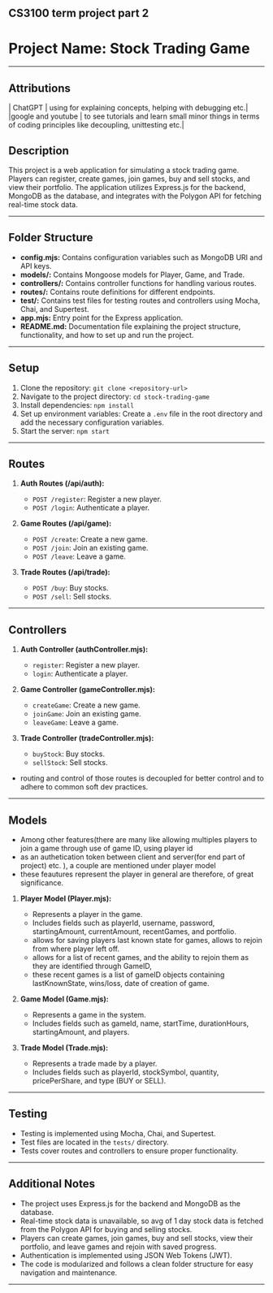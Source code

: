 ## CS3100 term project part 2 

# Project Name: Stock Trading Game

---
## Attributions

| ChatGPT | using for explaining concepts, helping with debugging etc.|
|google and youtube | to see tutorials and learn small minor things in terms of coding principles like decoupling, unittesting etc.| 


## Description

This project is a web application for simulating a stock trading game. Players can register, create games, join games, buy and sell stocks, and view their portfolio. The application utilizes Express.js for the backend, MongoDB as the database, and integrates with the Polygon API for fetching real-time stock data.

---

## Folder Structure

- **config.mjs:** Contains configuration variables such as MongoDB URI and API keys.
- **models/:** Contains Mongoose models for Player, Game, and Trade.
- **controllers/:** Contains controller functions for handling various routes.
- **routes/:** Contains route definitions for different endpoints.
- **test/:** Contains test files for testing routes and controllers using Mocha, Chai, and Supertest.
- **app.mjs:** Entry point for the Express application.
- **README.md:** Documentation file explaining the project structure, functionality, and how to set up and run the project.

---

## Setup

1. Clone the repository: `git clone <repository-url>`
2. Navigate to the project directory: `cd stock-trading-game`
3. Install dependencies: `npm install`
4. Set up environment variables: Create a `.env` file in the root directory and add the necessary configuration variables.
5. Start the server: `npm start`

---

## Routes

1. **Auth Routes (/api/auth):**
   - `POST /register`: Register a new player.
   - `POST /login`: Authenticate a player.

2. **Game Routes (/api/game):**
   - `POST /create`: Create a new game.
   - `POST /join`: Join an existing game.
   - `POST /leave`: Leave a game.

3. **Trade Routes (/api/trade):**
   - `POST /buy`: Buy stocks.
   - `POST /sell`: Sell stocks.

---

## Controllers

1. **Auth Controller (authController.mjs):**
   - `register`: Register a new player.
   - `login`: Authenticate a player.

2. **Game Controller (gameController.mjs):**
   - `createGame`: Create a new game.
   - `joinGame`: Join an existing game.
   - `leaveGame`: Leave a game.

3. **Trade Controller (tradeController.mjs):**
   - `buyStock`: Buy stocks.
   - `sellStock`: Sell stocks.

- routing and control of those routes is decoupled for better control and to adhere to common soft dev practices.
---

## Models

- Among other features(there are many like allowing multiples players to join a game through use of game ID, using player id
- as an authetication token between client and server(for end part of project) etc. ), a couple are mentioned under player model
- these feautures represent the player in general are therefore, of great significance.

1. **Player Model (Player.mjs):**
   - Represents a player in the game.
   - Includes fields such as playerId, username, password, startingAmount, currentAmount, recentGames, and portfolio.
   - allows for saving players last known state for games, allows to rejoin from where player left off.
   - allows for a list of recent games, and the ability to rejoin them as they are identified through GameID,
   - these recent games is a list of gameID objects containing lastKnownState, wins/loss, date of creation of game.

2. **Game Model (Game.mjs):**
   - Represents a game in the system.
   - Includes fields such as gameId, name, startTime, durationHours, startingAmount, and players.

3. **Trade Model (Trade.mjs):**
   - Represents a trade made by a player.
   - Includes fields such as playerId, stockSymbol, quantity, pricePerShare, and type (BUY or SELL).

---

## Testing

- Testing is implemented using Mocha, Chai, and Supertest.
- Test files are located in the `tests/` directory.
- Tests cover routes and controllers to ensure proper functionality.

---

## Additional Notes

- The project uses Express.js for the backend and MongoDB as the database.
- Real-time stock data is unavailable, so avg of 1 day stock data is fetched from the Polygon API for buying and selling stocks.
- Players can create games, join games, buy and sell stocks, view their portfolio, and leave games and rejoin with saved progress.
- Authentication is implemented using JSON Web Tokens (JWT).
- The code is modularized and follows a clean folder structure for easy navigation and maintenance.

---
